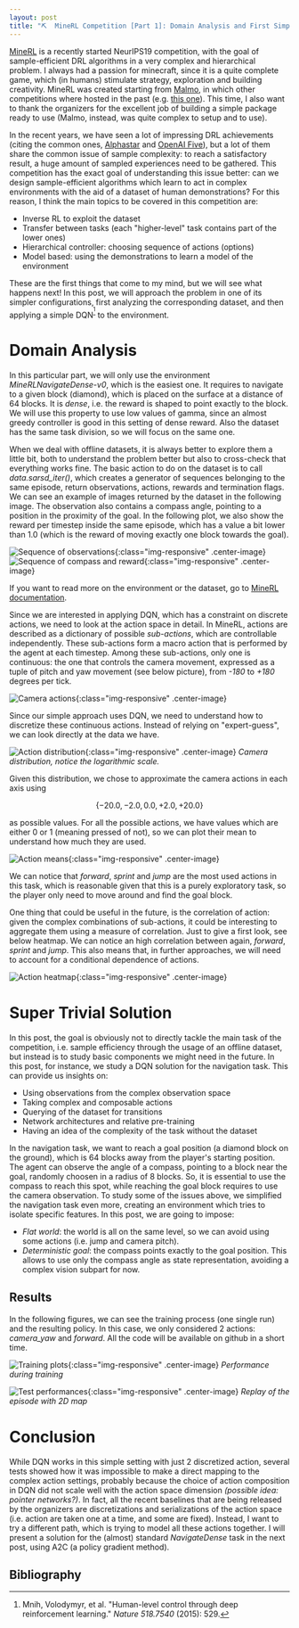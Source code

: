 ```yaml
---
layout: post
title: "⛏  MineRL Competition [Part 1]: Domain Analysis and First Simple Solution"
---
```


[MineRL](https://www.aicrowd.com/challenges/neurips-2019-minerl-competition) is a recently started NeurIPS19 competition, with the goal of sample-efficient DRL algorithms in a very complex and hierarchical problem. I always had a passion for minecraft, since it is a quite complete game, which (in humans) stimulate strategy, exploration and building creativity.
MineRL was created starting from [Malmo](https://github.com/microsoft/malmo), in which other competitions where hosted in the past (e.g. [this one](https://www.microsoft.com/en-us/research/academic-program/collaborative-ai-challenge/)). This time, I also want to thank the organizers for the excellent job of building a simple package ready to use (Malmo, instead, was quite complex to setup and to use).

In the recent years, we have seen a lot of impressing DRL achievements (citing the common ones, [Alphastar](https://deepmind.com/blog/alphastar-mastering-real-time-strategy-game-starcraft-ii/) and [OpenAI Five](https://openai.com/five/)), but a lot of them share the common issue of sample complexity: to reach a satisfactory result, a huge amount of sampled experiences need to be gathered. This competition has the exact goal of understanding this issue better: can we design sample-efficient algorithms which learn to act in complex environments with the aid of a dataset of human demonstrations? For this reason, I think the main topics to be covered in this competition are:
- Inverse RL to exploit the dataset
- Transfer between tasks (each "higher-level" task contains part of the lower ones)
- Hierarchical controller: choosing sequence of actions (options)
- Model based: using the demonstrations to learn a model of the environment

These are the first things that come to my mind, but we will see what happens next!
In this post, we will approach the problem in one of its simpler configurations, first analyzing the corresponding dataset, and then applying a simple DQN<sup>[^dqn]</sup> to the environment.

# Domain Analysis
In this particular part, we will only use the environment *MineRLNavigateDense-v0*, which is the easiest one. It requires to navigate to a given block (diamond), which is placed on the surface at a distance of 64 blocks. It is *dense*, i.e. the reward is shaped to point exactly to the block. We will use this property to use low values of gamma, since an almost greedy controller is good in this setting of dense reward.
Also the dataset has the same task division, so we will focus on the same one.

When we deal with offline datasets, it is always better to explore them a little bit, both to understand the problem better but also to cross-check that everything works fine.
The basic action to do on the dataset is to call *data.sarsd_iter\(\)*, which creates a generator of sequences belonging to the same episode, return observations, actions, rewards and termination flags. We can see an example of images returned by the dataset in the following image. The observation also contains a compass angle, pointing to a position in the proximity of the goal. In the following plot, we also show the reward per timestep inside the same episode, which has a value a bit lower than 1.0 (which is the reward of moving exactly one block towards the goal).

![Sequence of observations](/images/minerl/obs_sequence.png){:class="img-responsive" .center-image}
![Sequence of compass and reward](/images/minerl/compass_sequence.svg){:class="img-responsive" .center-image}

If you want to read more on the environment or the dataset, go to [MineRL documentation](http://minerl.io/docs/#).

Since we are interested in applying DQN, which has a constraint on discrete actions, we need to look at the action space in detail. In MineRL, actions are described as a dictionary of possible *sub-actions*, which are controllable independently. These sub-actions form a macro action that is performed by the agent at each timestep. Among these sub-actions, only one is continuous: the one that controls the camera movement, expressed as a tuple of pitch and yaw movement (see below picture), from *-180* to *+180* degrees per tick.

![Camera actions](/images/minerl/camera.jpg){:class="img-responsive" .center-image}

Since our simple approach uses DQN, we need to understand how to discretize these continuous actions. Instead of relying on "expert-guess", we can look directly at the data we have.

![Action distribution](/images/minerl/camera_dist.svg){:class="img-responsive" .center-image}
*Camera distribution, notice the logarithmic scale.*

Given this distribution, we chose to approximate the camera actions in each axis using

$$ \{-20.0, -2.0, 0.0, +2.0, +20.0\} $$

as possible values. For all the possible actions, we have values which are either 0 or 1 (meaning pressed of not), so we can plot their mean to understand how much they are used.

![Action means](/images/minerl/action_means.svg){:class="img-responsive" .center-image}

We can notice that *forward*, *sprint* and *jump* are the most used actions in this task, which is reasonable given that this is a purely exploratory task, so the player only need to move around and find the goal block.

One thing that could be useful in the future, is the correlation of action: given the complex combinations of sub-actions, it could be interesting to aggregate them using a measure of correlation. Just to give a first look, see below heatmap. We can notice an high correlation between again, *forward*, *sprint* and *jump*. This also means that, in further approaches, we will need to account for a conditional dependence of actions.

![Action heatmap](/images/minerl/action_heatmap.svg){:class="img-responsive" .center-image}

# Super Trivial Solution
In this post, the goal is obviously not to directly tackle the main task of the competition, i.e. sample efficiency through the usage of an offline dataset, but instead is to study basic components we might need in the future. In this post, for instance, we study a DQN solution for the navigation task. This can provide us insights on:
- Using observations from the complex observation space
- Taking complex and composable actions
- Querying of the dataset for transitions
- Network architectures and relative pre-training
- Having an idea of the complexity of the task without the dataset

In the navigation task, we want to reach a goal position (a diamond block on the ground), which is 64 blocks away from the player's starting position. The agent can observe the angle of a compass, pointing to a block near the goal, randomly choosen in a radius of 8 blocks. So, it is essential to use the compass to reach this spot, while reaching the goal block requires to use the camera observation.
To study some of the issues above, we simplified the navigation task even more, creating an environment which tries to isolate specific features. In this post, we are going to impose:
- *Flat world*: the world is all on the same level, so we can avoid using some actions (i.e. jump and camera pitch).
- *Deterministic goal*: the compass points exactly to the goal position. This allows to use only the compass angle as state representation, avoiding a complex vision subpart for now.

## Results

In the following figures, we can see the training process (one single run) and the resulting policy. In this case, we only considered 2 actions: *camera_yaw* and *forward*.
All the code will be available on github in a short time.

![Training plots](/images/minerl/run_fixedcompass_base.svg){:class="img-responsive" .center-image}
*Performance during training*

![Test performances](/images/minerl/replay.gif){:class="img-responsive" .center-image}
*Replay of the episode with 2D map*

# Conclusion
While DQN works in this simple setting with just 2 discretized action, several tests showed how it was impossible to make a direct mapping to the complex action settings, probably because the choice of action composition in DQN did not scale well with the action space dimension *(possible idea: pointer networks?)*. In fact, all the recent baselines that are being released by the organizers are discretizations and serializations of the action space (i.e. action are taken one at a time, and some are fixed). Instead, I want to try a different path, which is trying to model all these actions together. I will present a solution for the (almost) standard *NavigateDense* task in the next post, using A2C (a policy gradient method).

## Bibliography
[^dqn]: Mnih, Volodymyr, et al. "Human-level control through deep reinforcement learning." _Nature 518.7540_ (2015): 529.
